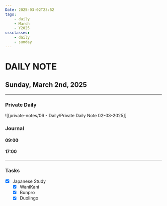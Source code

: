 ```yaml
---
Date: 2025-03-02T23:52
tags:
    - daily
    - March
    - Y2025
cssclasses:
    - daily
    - sunday
---
```

# DAILY NOTE
## Sunday, March 2nd, 2025
***
### Private Daily
![[private-notes/06 - Daily/Private Daily Note 02-03-2025]]

### Journal

#### 09:00

#### 17:00

***
### Tasks
- [x] Japanese Study
    - [x] WaniKani
    - [x] Bunpro
    - [x] Duolingo